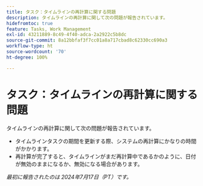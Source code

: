 ```yaml
---
title: タスク：タイムラインの再計算に関する問題
description: タイムラインの再計算に関して次の問題が報告されています。
hidefromtoc: true
feature: Tasks, Work Management
exl-id: 43211889-8c49-4f40-adca-2a2922c5b8dc
source-git-commit: 8a12bbfaf3f7cc01a8a717cbad8c62330cc690a3
workflow-type: ht
source-wordcount: '70'
ht-degree: 100%

---
```


# タスク：タイムラインの再計算に関する問題

<!--
>[!NOTE]
>
>This article was fixed on October 10, 2024.
-->

タイムラインの再計算に関して次の問題が報告されています。

* タイムラインタスクの期間を更新する際、システムの再計算にかなりの時間がかかります。
* 再計算が完了すると、タイムラインがまだ再計算中であるかのように、日付が無効のままになるか、無効になる場合があります。

_最初に報告されたのは 2024年7月17日（PT）です。_
